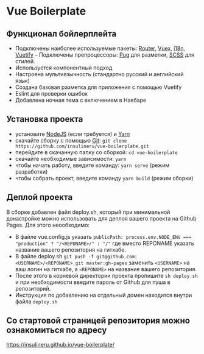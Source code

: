 # Vue Boilerplate

## Функционал бойлерплейта

- Подключены наиболее используемые пакеты: [Router](https://github.com/vuejs/vue-router), [Vuex](https://github.com/vuejs/vuex), [i18n](https://github.com/kazupon/vue-i18n), [Vuetify](https://github.com/vuetifyjs/vuetify)
– Подключены препроцессоры: [Pug](https://github.com/pugjs/pug) для разметки, [SCSS](https://github.com/sass/dart-sass) для стилей.
- Используется компонентный подход
- Настроена мультиязычность (стандартно русский и английский язык)
- Создана базовая разметка для приложения с помощью Vuetify
- Eslint для проверки ошибок
- Добавлена ночная тема с включением в Навбаре

## Установка проекта

- установите [NodeJS](https://nodejs.org/en/) (если требуется) и [Yarn](https://yarnpkg.com/en/docs/install)
- скачайте сборку с помощью [Git](https://git-scm.com/downloads):
  `git clone https://github.com/insulineru/vue-boilerplate.git`
- перейдите в скачанную папку со сборкой: `cd vue-boilerplate`
- скачайте необходимые зависимости: `yarn`
- чтобы начать работу, введите команду: `yarn serve` (режим разработки)
- чтобы собрать проект, введите команду `yarn build` (режим сборки)

## Деплой проекта

В сборке добавлен файл deploy.sh, который при минимальной донастройке можно использовать для деплоя вашего проекта на Github Pages. Для этого неообходимо:

- В файле vue.config.js указать
  `publicPath: process.env.NODE_ENV === "production" ? "/<REPONAME>/" : "/"`
  где вместо REPONAME указать название вашего репозитория на гитхабе.
- В файле deploy.sh
  `git push -f git@github.com:<USERNAME>/<REPONAME>.git master:gh-pages`
  заменить `<USERNAME>` на ваш логин на гитхабе, а `<REPONAME>` на название вашего репозитория.
- После этого в корневой директории проекта пропишите `sh deploy.sh` и при необходимости введите пароль от Github для пуша в репозиторий.
- Инструкция по добавлению на отдельный домен находится внутри файла `deploy.sh`

## Со стартовой страницей репозитория можно ознакомиться по адресу

https://insulineru.github.io/vue-boilerplate/
